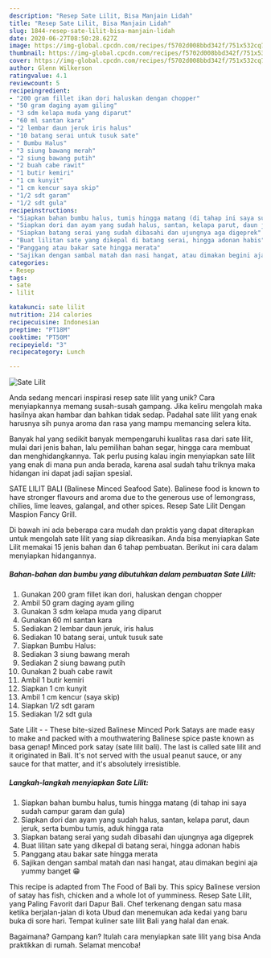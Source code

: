 ```yaml
---
description: "Resep Sate Lilit, Bisa Manjain Lidah"
title: "Resep Sate Lilit, Bisa Manjain Lidah"
slug: 1844-resep-sate-lilit-bisa-manjain-lidah
date: 2020-06-27T08:50:28.627Z
image: https://img-global.cpcdn.com/recipes/f5702d008bbd342f/751x532cq70/sate-lilit-foto-resep-utama.jpg
thumbnail: https://img-global.cpcdn.com/recipes/f5702d008bbd342f/751x532cq70/sate-lilit-foto-resep-utama.jpg
cover: https://img-global.cpcdn.com/recipes/f5702d008bbd342f/751x532cq70/sate-lilit-foto-resep-utama.jpg
author: Glenn Wilkerson
ratingvalue: 4.1
reviewcount: 5
recipeingredient:
- "200 gram fillet ikan dori haluskan dengan chopper"
- "50 gram daging ayam giling"
- "3 sdm kelapa muda yang diparut"
- "60 ml santan kara"
- "2 lembar daun jeruk iris halus"
- "10 batang serai untuk tusuk sate"
- " Bumbu Halus"
- "3 siung bawang merah"
- "2 siung bawang putih"
- "2 buah cabe rawit"
- "1 butir kemiri"
- "1 cm kunyit"
- "1 cm kencur saya skip"
- "1/2 sdt garam"
- "1/2 sdt gula"
recipeinstructions:
- "Siapkan bahan bumbu halus, tumis hingga matang (di tahap ini saya sudah campur garam dan gula)"
- "Siapkan dori dan ayam yang sudah halus, santan, kelapa parut, daun jeruk, serta bumbu tumis, aduk hingga rata"
- "Siapkan batang serai yang sudah dibasahi dan ujungnya aga digeprek"
- "Buat lilitan sate yang dikepal di batang serai, hingga adonan habis"
- "Panggang atau bakar sate hingga merata"
- "Sajikan dengan sambal matah dan nasi hangat, atau dimakan begini aja yummy banget 😁"
categories:
- Resep
tags:
- sate
- lilit

katakunci: sate lilit 
nutrition: 214 calories
recipecuisine: Indonesian
preptime: "PT18M"
cooktime: "PT50M"
recipeyield: "3"
recipecategory: Lunch

---
```



![Sate Lilit](https://img-global.cpcdn.com/recipes/f5702d008bbd342f/751x532cq70/sate-lilit-foto-resep-utama.jpg)

Anda sedang mencari inspirasi resep sate lilit yang unik? Cara menyiapkannya memang susah-susah gampang. Jika keliru mengolah maka hasilnya akan hambar dan bahkan tidak sedap. Padahal sate lilit yang enak harusnya sih punya aroma dan rasa yang mampu memancing selera kita.

Banyak hal yang sedikit banyak mempengaruhi kualitas rasa dari sate lilit, mulai dari jenis bahan, lalu pemilihan bahan segar, hingga cara membuat dan menghidangkannya. Tak perlu pusing kalau ingin menyiapkan sate lilit yang enak di mana pun anda berada, karena asal sudah tahu triknya maka hidangan ini dapat jadi sajian spesial.

SATE LILIT BALI (Balinese Minced Seafood Sate). Balinese food is known to have stronger flavours and aroma due to the generous use of lemongrass, chilies, lime leaves, galangal, and other spices. Resep Sate Lilit Dengan Maspion Fancy Grill.


Di bawah ini ada beberapa cara mudah dan praktis yang dapat diterapkan untuk mengolah sate lilit yang siap dikreasikan. Anda bisa menyiapkan Sate Lilit memakai 15 jenis bahan dan 6 tahap pembuatan. Berikut ini cara dalam menyiapkan hidangannya.

<!--inarticleads1-->

##### Bahan-bahan dan bumbu yang dibutuhkan dalam pembuatan Sate Lilit:

1. Gunakan 200 gram fillet ikan dori, haluskan dengan chopper
1. Ambil 50 gram daging ayam giling
1. Gunakan 3 sdm kelapa muda yang diparut
1. Gunakan 60 ml santan kara
1. Sediakan 2 lembar daun jeruk, iris halus
1. Sediakan 10 batang serai, untuk tusuk sate
1. Siapkan  Bumbu Halus:
1. Sediakan 3 siung bawang merah
1. Sediakan 2 siung bawang putih
1. Gunakan 2 buah cabe rawit
1. Ambil 1 butir kemiri
1. Siapkan 1 cm kunyit
1. Ambil 1 cm kencur (saya skip)
1. Siapkan 1/2 sdt garam
1. Sediakan 1/2 sdt gula


Sate Lilit - - These bite-sized Balinese Minced Pork Satays are made easy to make and packed with a mouthwatering Balinese spice paste known as basa genap! Minced pork satay (sate lilit bali). The last is called sate lilit and it originated in Bali. It&#39;s not served with the usual peanut sauce, or any sauce for that matter, and it&#39;s absolutely irresistible. 

<!--inarticleads2-->

##### Langkah-langkah menyiapkan Sate Lilit:

1. Siapkan bahan bumbu halus, tumis hingga matang (di tahap ini saya sudah campur garam dan gula)
1. Siapkan dori dan ayam yang sudah halus, santan, kelapa parut, daun jeruk, serta bumbu tumis, aduk hingga rata
1. Siapkan batang serai yang sudah dibasahi dan ujungnya aga digeprek
1. Buat lilitan sate yang dikepal di batang serai, hingga adonan habis
1. Panggang atau bakar sate hingga merata
1. Sajikan dengan sambal matah dan nasi hangat, atau dimakan begini aja yummy banget 😁


This recipe is adapted from The Food of Bali by. This spicy Balinese version of satay has fish, chicken and a whole lot of yumminess. Resep Sate Lilit, yang Paling Favorit dari Dapur Bali. Chef terkenang dengan satu masa ketika berjalan-jalan di kota Ubud dan menemukan ada kedai yang baru buka di sore hari. Tempat kuliner sate lilit Bali yang halal dan enak. 

Bagaimana? Gampang kan? Itulah cara menyiapkan sate lilit yang bisa Anda praktikkan di rumah. Selamat mencoba!
